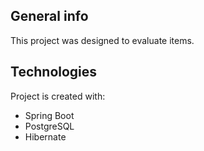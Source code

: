 ## General info
This project was designed to evaluate items.
	
## Technologies
Project is created with:
* Spring Boot
* PostgreSQL
* Hibernate
